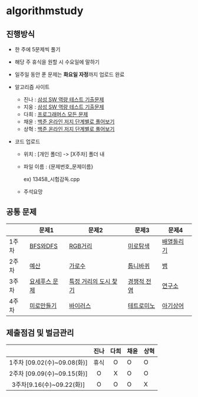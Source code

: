 # **algorithmstudy**

## 진행방식

- 한 주에 5문제씩 풀기

- 해당 주 휴식을 원할 시 수요일에 말하기

- 일주일 동안 푼 문제는 **화요일 자정**까지 업로드 완료

- 알고리즘 사이트

  - 진나 : [삼성 SW 역량 테스트 기출문제](https://www.acmicpc.net/workbook/view/1152)
  - 지웅 : [삼성 SW 역량 테스트 기출문제](https://www.acmicpc.net/workbook/view/1152)
  - 다희 : [프로그래머스 모든 문제](https://programmers.co.kr/learn/challenges?tab=all_challenges)
  - 채윤 : [백준 온라인 저지 단계별로 풀어보기](https://www.acmicpc.net/step)
  - 상혁 : [백준 온라인 저지 단계별로 풀어보기](https://www.acmicpc.net/step)

- 코드 업로드

  - 위치 : [개인 폴더] -> [X주차] 폴더 내

  - 파일 이름 : {문제번호\_문제이름}

    ex) 13458\_시험감독.cpp

  - 주석요망

## 공통 문제

|       | 문제1                                                 | 문제2                                                        | 문제3                                                | 문제4                                               |
| ----- | ----------------------------------------------------- | ------------------------------------------------------------ | ---------------------------------------------------- | --------------------------------------------------- |
| 1주차 | [BFS와DFS]()                                          | [RGB거리](https://www.acmicpc.net/problem/1149)              | [미로탐색](https://www.acmicpc.net/problem/2178)     | [배열돌리기](https://www.acmicpc.net/problem/17406) |
| 2주차 | [예산](https://www.acmicpc.net/problem/2512)          | [가로수](https://www.acmicpc.net/problem/2485)               | [톱니바퀴](https://www.acmicpc.net/problem/14891)    | [뱀](https://www.acmicpc.net/problem/3190)          |
| 3주차 | [요세푸스 문제](https://www.acmicpc.net/problem/1158) | [특정 거리의 도시 찾기](https://www.acmicpc.net/problem/18352) | [경쟁적 전염](https://www.acmicpc.net/problem/18405) | [연구소](https://www.acmicpc.net/problem/14502)     |
| 4주차 | [미로만들기](https://www.acmicpc.net/problem/1347)    | [바이러스](https://www.acmicpc.net/problem/2606)             | [테트로미노](https://www.acmicpc.net/problem/14500)  | [아기상어](https://www.acmicpc.net/problem/16236)   |



## 제출점검 및 벌금관리

|                             | 진나 | 다희 | 채윤 | 상혁 |
| :-------------------------: | :--: | :--: | ---- | ---- |
| 1주차 [09.02(수)~09.08(화)] | 휴식 |  O   | O    | O    |
| 2주차 [09.09(수)~09.15(화)] |  O   |  X   | O    | O    |
|  3주차[9.16(수)~09.22(화)]  |  O   |  O   | O    | X    |
